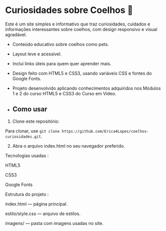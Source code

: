 ﻿# Curiosidades sobre Coelhos 🐰

 Este é um site simples e informativo que traz curiosidades, cuidados e informações interessantes sobre coelhos, com design responsivo e visual agradável.

- Conteúdo educativo sobre coelhos como pets.
- Layout leve e acessível.
- Inclui links úteis para quem quer aprender mais.
- Design feito com HTML5 e CSS3, usando variáveis CSS e fontes do Google Fonts.
- Projeto desenvolvido aplicando conhecimentos adquiridos nos Módulos 1 e 2 do curso HTML5 e CSS3 do Curso em Vídeo.

- ## Como usar

1. Clone este repositório:

Para clonar, use `git clone https://github.com/Erica4Lopes/coelhos-curiosidades.git`.

2. Abra o arquivo index.html no seu navegador preferido.

Tecnologias usadas :

HTML5

CSS3

Google Fonts

Estrutura do projeto :

index.html — página principal.

estilo/style.css — arquivo de estilos.

imagens/ — pasta com imagens usadas no site.





